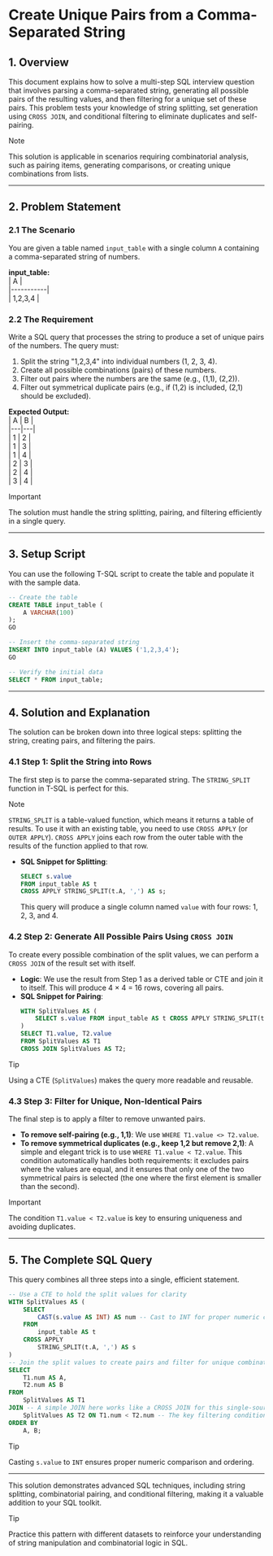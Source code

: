 # Create Unique Pairs from a Comma-Separated String  

## 1. **Overview**  
This document explains how to solve a multi-step SQL interview question that involves parsing a comma-separated string, generating all possible pairs of the resulting values, and then filtering for a unique set of these pairs. This problem tests your knowledge of string splitting, set generation using `CROSS JOIN`, and conditional filtering to eliminate duplicates and self-pairing.  

> [!NOTE]  
> This solution is applicable in scenarios requiring combinatorial analysis, such as pairing items, generating comparisons, or creating unique combinations from lists.  

---

## 2. **Problem Statement**  

### 2.1 **The Scenario**  
You are given a table named `input_table` with a single column `A` containing a comma-separated string of numbers.  

**input_table:**  
| A         |  
|-----------|  
| 1,2,3,4   |  

### 2.2 **The Requirement**  
Write a SQL query that processes the string to produce a set of unique pairs of the numbers. The query must:  
1. Split the string "1,2,3,4" into individual numbers (1, 2, 3, 4).  
2. Create all possible combinations (pairs) of these numbers.  
3. Filter out pairs where the numbers are the same (e.g., (1,1), (2,2)).  
4. Filter out symmetrical duplicate pairs (e.g., if (1,2) is included, (2,1) should be excluded).  

**Expected Output:**  
| A | B |  
|---|---|  
| 1 | 2 |  
| 1 | 3 |  
| 1 | 4 |  
| 2 | 3 |  
| 2 | 4 |  
| 3 | 4 |  

> [!IMPORTANT]  
> The solution must handle the string splitting, pairing, and filtering efficiently in a single query.  

---

## 3. **Setup Script**  
You can use the following T-SQL script to create the table and populate it with the sample data.  

```sql
-- Create the table
CREATE TABLE input_table (
    A VARCHAR(100)
);
GO

-- Insert the comma-separated string
INSERT INTO input_table (A) VALUES ('1,2,3,4');
GO

-- Verify the initial data
SELECT * FROM input_table;
```  

---

## 4. **Solution and Explanation**  
The solution can be broken down into three logical steps: splitting the string, creating pairs, and filtering the pairs.  

### 4.1 **Step 1: Split the String into Rows**  
The first step is to parse the comma-separated string. The `STRING_SPLIT` function in T-SQL is perfect for this.  

> [!NOTE]  
> `STRING_SPLIT` is a table-valued function, which means it returns a table of results. To use it with an existing table, you need to use `CROSS APPLY` (or `OUTER APPLY`). `CROSS APPLY` joins each row from the outer table with the results of the function applied to that row.  

- **SQL Snippet for Splitting**:  
  ```sql
  SELECT s.value
  FROM input_table AS t
  CROSS APPLY STRING_SPLIT(t.A, ',') AS s;
  ```  
  This query will produce a single column named `value` with four rows: 1, 2, 3, and 4.  

### 4.2 **Step 2: Generate All Possible Pairs Using `CROSS JOIN`**  
To create every possible combination of the split values, we can perform a `CROSS JOIN` of the result set with itself.  

- **Logic**: We use the result from Step 1 as a derived table or CTE and join it to itself. This will produce 4 × 4 = 16 rows, covering all pairs.  
- **SQL Snippet for Pairing**:  
  ```sql
  WITH SplitValues AS (
      SELECT s.value FROM input_table AS t CROSS APPLY STRING_SPLIT(t.A, ',') AS s
  )
  SELECT T1.value, T2.value
  FROM SplitValues AS T1
  CROSS JOIN SplitValues AS T2;
  ```  

> [!TIP]  
> Using a CTE (`SplitValues`) makes the query more readable and reusable.  

### 4.3 **Step 3: Filter for Unique, Non-Identical Pairs**  
The final step is to apply a filter to remove unwanted pairs.  
- **To remove self-pairing (e.g., 1,1)**: We use `WHERE T1.value <> T2.value`.  
- **To remove symmetrical duplicates (e.g., keep 1,2 but remove 2,1)**: A simple and elegant trick is to use `WHERE T1.value < T2.value`. This condition automatically handles both requirements: it excludes pairs where the values are equal, and it ensures that only one of the two symmetrical pairs is selected (the one where the first element is smaller than the second).  

> [!IMPORTANT]  
> The condition `T1.value < T2.value` is key to ensuring uniqueness and avoiding duplicates.  

---

## 5. **The Complete SQL Query**  
This query combines all three steps into a single, efficient statement.  

```sql
-- Use a CTE to hold the split values for clarity
WITH SplitValues AS (
    SELECT
        CAST(s.value AS INT) AS num -- Cast to INT for proper numeric comparison
    FROM
        input_table AS t
    CROSS APPLY
        STRING_SPLIT(t.A, ',') AS s
)
-- Join the split values to create pairs and filter for unique combinations
SELECT
    T1.num AS A,
    T2.num AS B
FROM
    SplitValues AS T1
JOIN -- A simple JOIN here works like a CROSS JOIN for this single-source data
    SplitValues AS T2 ON T1.num < T2.num -- The key filtering condition
ORDER BY
    A, B;
```  

> [!TIP]  
> Casting `s.value` to `INT` ensures proper numeric comparison and ordering.  

---

This solution demonstrates advanced SQL techniques, including string splitting, combinatorial pairing, and conditional filtering, making it a valuable addition to your SQL toolkit.  

> [!TIP]  
> Practice this pattern with different datasets to reinforce your understanding of string manipulation and combinatorial logic in SQL.  
